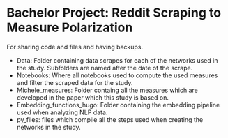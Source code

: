 # Bachelor Project: Reddit Scraping to Measure Polarization
For sharing code and files and having backups.

- Data: Folder containing data scrapes for each of the networks used in the study. Subfolders are named after the date of the scrape. 
- Notebooks: Where all notebooks used to compute the used measures and filter the scraped data for the study. 
- Michele_measures: Folder containg all the measures which are developed in the paper which this study is based on. 
- Embedding_functions_hugo: Folder containing the embedding pipeline used when analyzing NLP data.
- py_files: files which compile all the steps used when creating the networks in the study.
